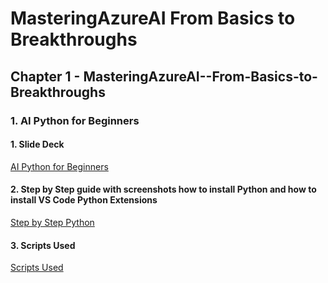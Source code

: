 # MasteringAzureAI From Basics to Breakthroughs

## Chapter 1 - MasteringAzureAI--From-Basics-to-Breakthroughs 

### 1.  AI Python for Beginners 

#### 1. Slide Deck 
[AI Python for Beginners ](<20241123 - Chapter 1 - AI Python for Beginners/20241123  AI Python for Beginners.pdf>)

#### 2. Step by Step guide with screenshots how to install Python and how to install VS Code Python Extensions
[Step by Step Python](<20241123 - Chapter 1 - AI Python for Beginners/Set up Python & External Resource OpenAI - SCRIPT.pdf>)

#### 3. Scripts Used

[Scripts Used](<20241123 - Chapter 1 - AI Python for Beginners/02 AI Python for Beginners.txt>)
